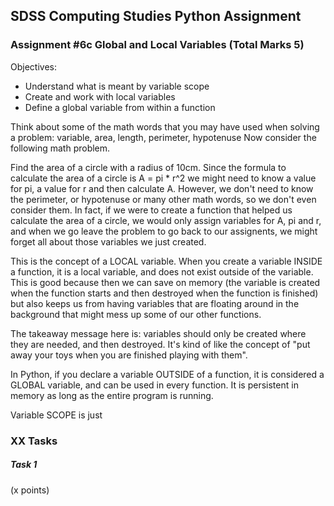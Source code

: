 ## SDSS Computing Studies Python Assignment
### Assignment #6c Global and Local Variables (Total Marks 5)

Objectives:
* Understand what is meant by variable scope
* Create and work with local variables
* Define a global variable from within a function

Think about some of the math words that you may have used when 
solving a problem: variable, area, length, perimeter, hypotenuse
Now consider the following math problem.

Find the area of a circle with a radius of 10cm.
Since the formula to calculate the area of a circle is A = pi * r^2
we might need to know a value for pi, a value for r and then calculate A.
However, we don't need to know the perimeter, or hypotenuse or many other
math words, so we don't even consider them.  In fact, if we were to create
a function that helped us calculate the area of a circle, we would only
assign variables for A, pi and r, and when we go leave the problem to go
back to our assignents, we might forget all about those variables we
just created.

This is the concept of a LOCAL variable.  When you create a variable
INSIDE a function, it is a local variable, and does not exist outside
of the variable.  This is good because then we can save on memory (the
variable is created when the function starts and then destroyed when the 
function is finished) but also keeps us from having variables that are
floating around in the background that might mess up some of our
other functions.

The takeaway message here is: variables should only be created where they
are needed, and then destroyed. It's kind of like the concept of
"put away your toys when you are finished playing with them".

In Python, if you declare a variable OUTSIDE of a function, it is considered
a GLOBAL variable, and can be used in every function.  It is persistent in 
memory as long as the entire program is running.

Variable SCOPE is just 

### XX Tasks

##### Task 1
(x points) 

